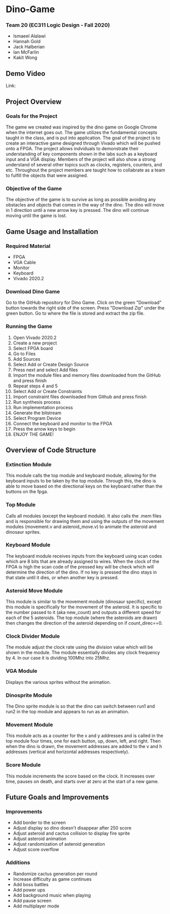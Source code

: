 # Dino-Game

### Team 20 (EC311 Logic Design - Fall 2020)
- Ismaeel Alalawi
- Hannah Gold
- Jack Halberian
- Ian McFarlin
- Kakit Wong

## Demo Video
Link:

## Project Overview
### Goals for the Project
The game we created was inspired by the dino game on Google Chrome when the internet goes out. The game utilizes the fundamental concepts taught in the class, and is put into application. The goal of the project is to create an interactive game designed through Vivado which will be pushed onto a FPGA. The project allows indviduals to demonstrate their understanding of key components shown in the labs such as a keyboard input and a VGA display. Members of the project will also show a strong understand of several other topics such as clocks, registers, counters, and etc. Throughout the project members are taught how to collabrate as a team to fulfill the objects that were assigned. 

### Objective of the Game
The objective of the game is to survive as long as possible avoiding any obstacles and objects that comes in the way of the dino. The dino will move in 1 direction until a new arrow key is pressed. The dino will continue moving until the game is lost. 

## Game Usage and Installation
### Required Material
- FPGA
- VGA Cable
- Monitor
- Keyboard
- Vivado 2020.2

### Download Dino Game
Go to the GitHub repository for Dino Game. Click on the green "Download" button towards the right side of the screen. Press "Download Zip" under the green button. Go to where the file is stored and extract the zip file. 

### Running the Game
1. Open Vivado 2020.2
2. Create a new project
3. Select FPGA board
4. Go to Files
5. Add Sources
6. Select Add or Create Design Source
7. Press next and select Add files
8. Import the module files and memory files downloaded from the GitHub and press finish
9. Repeat steps 4 and 5
10. Select Add or Create Constraints
11. Import constraint files downloaded from Github and press finish
12. Run synthesis process
13. Run implementation process
14. Generate the bitstream
15. Select Program Device
16. Connect the keyboard and monitor to the FPGA
17. Press the arrow keys to begin
18. ENJOY THE GAME!

## Overview of Code Structure
### Extinction Module
This module calls the top module and keyboard module, allowing for the keyboard inputs to be taken by the top module. Through this, the dino is able to move based on the directional keys on the keyboard rather than the buttons on the fpga.

### Top Module
Calls all modules (except the keyboard module). It also calls the .mem files and is responsible for drawing them and using the outputs of the movement modules (movement.v and asteroid_move.v) to animate the asteroid and dinosaur sprites.

### Keyboard Module
The keyboard module receives inputs from the keyboard using scan codes which are 8 bits that are already assigned to wires. When the clock of the FPGA is high the scan code of the pressed key will be check which will determine the direction of the dino. If no key is pressed the dino stays in that state until it dies, or when another key is pressed. 

### Asteroid Move Module
This module is similar to the movement module (dinosaur specific), except this module is specifically for the movement of the asteroid. It is specific to the number passed to it (aka new_count) and outputs a different speed for each of the 5 asteroids. The top module (where the asteroids are drawn) then changes the direction of the asteroid depending on if count_direc==0.

### Clock Divider Module
The module adjust the clock rate using the division value which will be shown in the module. The module essentially divides any clock frequency by 4. In our case it is dividing 100Mhz into 25Mhz.

### VGA Module
Displays the various sprites without the animation. 

### Dinosprite Module
The Dino sprite module is so that the dino can switch between run1 and run2 in the top module and appears to run as an animation.

### Movement Module
This module acts as a counter for the x and y addresses and is called in the top module four times, one for each button, up, down, left, and right. Then when the dino is drawn, the movement addresses are added to the v and h addresses (vertical and horizontal addresses respectively).

### Score Module
This module increments the score based on the clock. It increases over time, pauses on death, and starts over at zero at the start of a new game. 

## Future Goals and Improvements
### Improvements
- Add border to the screen
- Adjust display so dino doesn't disappear after 250 score
- Adjust asteroid and cactus collision to display fire sprite
- Adjust asteroid animation
- Adjust randomization of asteroid generation
- Adjust score overflow

### Additions
- Randomize cactus generation per round
- Increase difficulty as game continues 
- Add boss battles
- Add power ups 
- Add background music when playing
- Add pause screen
- Add multiplayer mode


